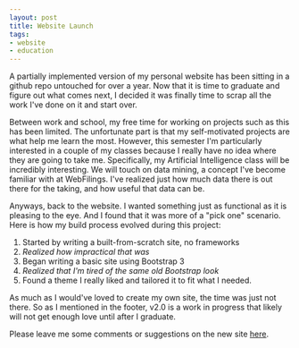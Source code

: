 ```yaml
---
layout: post
title: Website Launch
tags:
- website
- education
---
```


A partially implemented version of my personal website has been sitting in a github repo untouched for over a year.
Now that it is time to graduate and figure out what comes next, I decided it was finally time to scrap all
the work I've done on it and start over.

Between work and school, my free time for working on projects such as this has been limited. The unfortunate
part is that my self-motivated projects are what help me learn the most. However, this semester I'm particularly
interested in a couple of my classes because I really have no idea where they are going to take me. Specifically, my
Artificial Intelligence class will be incredibly interesting. We will touch on data mining, a concept I've become
familiar with at WebFilings. I've realized just how much data there is out there for the taking, and how useful
that data can be.

Anyways, back to the website. I wanted something just as functional as it is pleasing to the eye. And I found
that it was more of a "pick one" scenario. Here is how my build process evolved during this project:

1. Started by writing a built-from-scratch site, no frameworks
2. *Realized how impractical that was*
3. Began writing a basic site using Bootstrap 3
4. *Realized that I'm tired of the same old Bootstrap look*
5. Found a theme I really liked and tailored it to fit what I needed.

As much as I would've loved to create my own site, the time was just not there. So as I mentioned in the footer, v2.0
is a work in progress that likely will not get enough love until after I graduate.

Please leave me some comments or suggestions on the new site [here](http://theisensanders.com/#section5).
